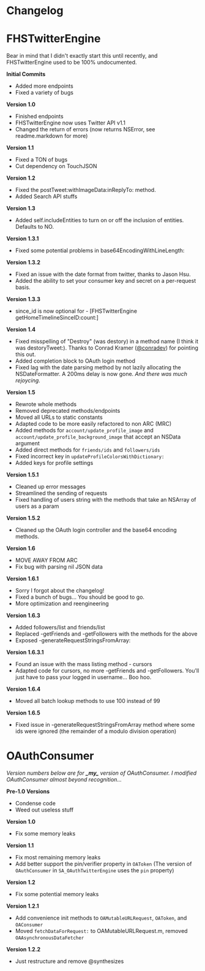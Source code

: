 **Changelog**
===

FHSTwitterEngine
===

Bear in mind that I didn't exactly start this until recently, and FHSTwitterEngine used to be 100% undocumented.

**Initial Commits**

- Added more endpoints
- Fixed a variety of bugs

**Version 1.0**

- Finished endpoints
- FHSTwitterEngine now uses Twitter API v1.1
- Changed the return of errors (now returns NSError, see readme.markdown for more)

**Version 1.1**

- Fixed a TON of bugs
- Cut dependency on TouchJSON

**Version 1.2**

- Fixed the postTweet:withImageData:inReplyTo: method.
- Added Search API stuffs

**Version 1.3**

- Added self.includeEntities to turn on or off the inclusion of entities. Defaults to NO.

**Version 1.3.1**

- Fixed some potential problems in base64EncodingWithLineLength:

**Version 1.3.2**

- Fixed an issue with the date format from twitter, thanks to Jason Hsu.
- Added the ability to set your consumer key and secret on a per-request basis.

**Version 1.3.3**

- since_id is now optional for - [FHSTwitterEngine getHomeTimelineSinceID:count:]

**Version 1.4**

- Fixed misspelling of "Destroy" (was destory) in a method name (I think it was destoryTweet:). Thanks to Conrad Kramer ([@conradev](http://twitter.com/conradev)) for pointing this out.
- Added completion block to OAuth login method
- Fixed lag with the date parsing method by not lazily allocating the NSDateFormatter. A 200ms delay is now gone. *And there was much rejoycing*.

**Version 1.5**

- Rewrote whole methods
- Removed deprecated methods/endpoints
- Moved all URLs to static constants
- Adapted code to be more easily refactored to non ARC (MRC)
- Added methods for `account/update_profile_image` and `account/update_profile_background_image` that accept an NSData argument
- Added direct methods for `friends/ids` and `followers/ids`
- Fixed incorrect key in `updateProfileColorsWithDictionary:`
- Added keys for profile settings

**Version 1.5.1**

- Cleaned up error messages
- Streamlined the sending of requests
- Fixed handling of users string with the methods that take an NSArray of users as a param

**Version 1.5.2**

- Cleaned up the OAuth login controller and the base64 encoding methods.

**Version 1.6**

- MOVE AWAY FROM ARC
- Fix bug with parsing nil JSON data

**Version 1.6.1**

- Sorry I forgot about the changelog!
- Fixed a bunch of bugs... You should be good to go.
- More optimization and reengineering

**Version 1.6.3**

- Added followers/list and friends/list
- Replaced -getFriends and -getFollowers with the methods for the above
- Exposed -generateRequestStringsFromArray:

**Version 1.6.3.1**

- Found an issue with the mass listing method - cursors
- Adapted code for cursors, no more -getFriends and -getFollowers. You'll just have to pass your logged in username… Boo hoo.

**Version 1.6.4**

- Moved all batch lookup methods to use 100 instead of 99

**Version 1.6.5**

- Fixed issue in -generateRequestStringsFromArray method where some ids were ignored (the remainder of a modulo division operation)


OAuthConsumer
===
*Version numbers below are for **\_my\_** version of OAuthConsumer. I modified OAuthConsumer almost beyond recognition...*

**Pre-1.0 Versions**

- Condense code
- Weed out useless stuff

**Version 1.0**

- Fix some memory leaks

**Version 1.1**

- Fix most remaining memory leaks
- Add better support the pin/verifier property in `OAToken` (The version of `OAuthConsumer` in `SA_OAuthTwitterEngine` uses the `pin` property)

**Version 1.2**

- Fix some potential memory leaks

**Version 1.2.1**

- Add convenience init methods to `OAMutableURLRequest`, `OAToken`, and `OAConsumer`
- Moved `fetchDataForRequest:` to OAMutableURLRequest.m, removed `OAAsynchronousDataFetcher`

**Version 1.2.2**

- Just restructure and remove @synthesizes

